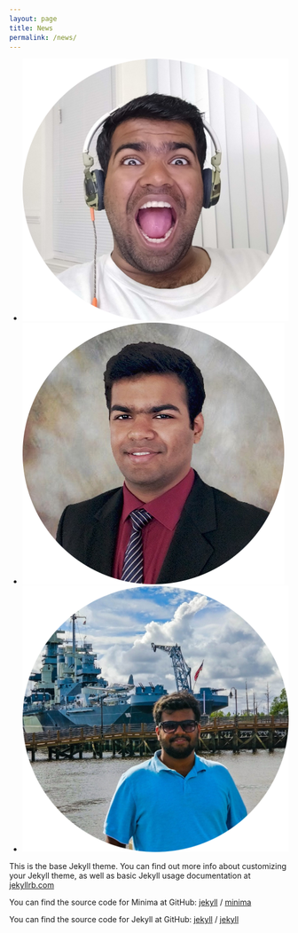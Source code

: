 ```yaml
---
layout: page
title: News
permalink: /news/
---
```


<div class="three-img-bar">
	<ul>
		<li><img src="/media/img/avatar/avatar_fun.png" alt="Funny Face"></li>
		<li><img src="/media/img/avatar/avatar_professional.png" alt="Serious Face"></li>
		<li><img src="/media/img/avatar/avatar_scene.png" alt="Casual Face"></li>
	</ul>
</div>

This is the base Jekyll theme. You can find out more info about customizing your Jekyll theme, as well as basic Jekyll usage documentation at [jekyllrb.com](https://jekyllrb.com/)

You can find the source code for Minima at GitHub:
[jekyll][jekyll-organization] /
[minima](https://github.com/jekyll/minima)

You can find the source code for Jekyll at GitHub:
[jekyll][jekyll-organization] /
[jekyll](https://github.com/jekyll/jekyll)


[jekyll-organization]: https://github.com/jekyll

